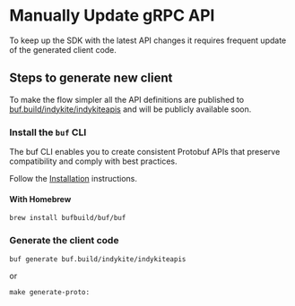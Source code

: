 # Manually Update gRPC API

To keep up the SDK with the latest API changes it requires frequent update of
the generated client code.

## Steps to generate new client

To make the flow simpler all the API definitions are published  to
[buf.build/indykite/indykiteapis](https://buf.build/indykite/indykiteapis) and
will be publicly available soon.

### Install the `buf` CLI

The buf CLI enables you to create consistent Protobuf APIs that preserve
compatibility and comply with best practices.

Follow the [Installation](https://docs.buf.build/installation) instructions.

#### With Homebrew

```shell
brew install bufbuild/buf/buf
```

### Generate the client code

```shell
buf generate buf.build/indykite/indykiteapis
```

or

```shell
make generate-proto:
```
